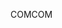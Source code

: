 <span data-ttu-id="42ab3-101">COM</span><span class="sxs-lookup"><span data-stu-id="42ab3-101">COM</span></span>